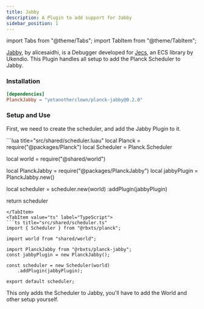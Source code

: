 ```yaml
---
title: Jabby
description: A Plugin to add support for Jabby
sidebar_position: 1
---
```


import Tabs from "@theme/Tabs";
import TabItem from "@theme/TabItem";

[Jabby](https://github.com/alicesaidhi/jabby), by alicesaidhi, is a Debugger developed for [Jecs](https://github.com/Ukendio/jecs), an ECS library by Ukendio.
This Plugin handles all setup to add the Planck Scheduler to Jabby.

### Installation

```toml title="wally.toml"
[dependencies]
PlanckJabby = "yetanotherclown/planck-jabby@0.2.0"
```

### Setup and Use

First, we need to create the scheduler, and add the Jabby Plugin to it.

<Tabs groupId="language">
<TabItem value="lua" label="Luau">
```lua title="src/shared/scheduler.luau"
local Planck = require("@packages/Planck")
local Scheduler = Planck.Scheduler

local world = require("@shared/world")

local PlanckJabby = require("@packages/PlanckJabby")
local jabbyPlugin = PlanckJabby.new()

local scheduler = scheduler.new(world)
    :addPlugin(jabbyPlugin)

return scheduler
```
</TabItem>
<TabItem value="ts" label="TypeScript">
```ts title="src/shared/scheduler.ts"
import { Scheduler } from "@rbxts/planck";

import world from "shared/world";

import PlanckJabby from "@rbxts/planck-jabby";
const jabbyPlugin = new PlanckJabby();

const scheduler = new Scheduler(world)
    .addPlugin(jabbyPlugin);

export default scheduler;
```
</TabItem>
</Tabs>
This only adds the Scheduler to Jabby, you'll have to add the
World and other setup yourself.
